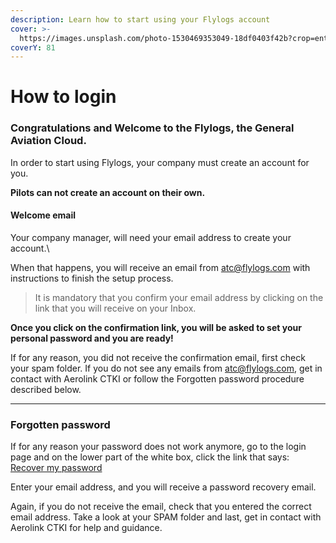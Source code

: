 ```yaml
---
description: Learn how to start using your Flylogs account
cover: >-
  https://images.unsplash.com/photo-1530469353049-18df0403f42b?crop=entropy&cs=tinysrgb&fm=jpg&ixid=MnwxOTcwMjR8MHwxfHNlYXJjaHw4fHxwaWxvdHxlbnwwfHx8fDE2NzQ3MTg1Nzg&ixlib=rb-4.0.3&q=80
coverY: 81
---
```


# How to login

### Congratulations and Welcome to the Flylogs, the General Aviation Cloud.

In order to start using Flylogs, your company must create an account for you.

**Pilots can not create an account on their own.**

#### Welcome email

Your company manager, will need your email address to create your account.\


When that happens, you will receive an email from atc@flylogs.com with instructions to finish the setup process.

> It is mandatory that you confirm your email address by clicking on the link that you will receive on your Inbox.

**Once you click on the confirmation link, you will be asked to set your personal password and you are ready!**

If for any reason, you did not receive the confirmation email, first check your spam folder. If you do not see any emails from atc@flylogs.com, get in contact with Aerolink CTKI or follow the Forgotten password procedure described below.

***

### Forgotten password

If for any reason your password does not work anymore, go to the login page and on the lower part of the white box, click the link that says: [Recover my password](https://www.flylogs.com/users/password\_recover/)

Enter your email address, and you will receive a password recovery email.

Again, if you do not receive the email, check that you entered the correct email address. Take a look at your SPAM folder and last, get in contact with Aerolink CTKI for help and guidance.
